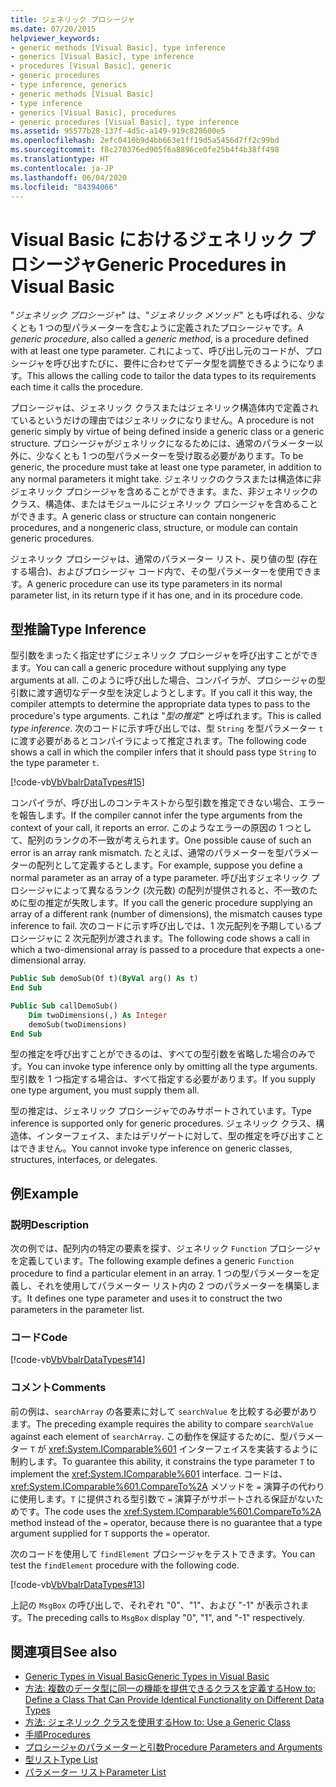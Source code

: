 ```yaml
---
title: ジェネリック プロシージャ
ms.date: 07/20/2015
helpviewer_keywords:
- generic methods [Visual Basic], type inference
- generics [Visual Basic], type inference
- procedures [Visual Basic], generic
- generic procedures
- type inference, generics
- generic methods [Visual Basic]
- type inference
- generics [Visual Basic], procedures
- generic procedures [Visual Basic], type inference
ms.assetid: 95577b28-137f-4d5c-a149-919c828600e5
ms.openlocfilehash: 2efc0410b9d4bb663e1ff19d5a5456d7ff2c99bd
ms.sourcegitcommit: f8c270376ed905f6a8896ce0fe25b4f4b38ff498
ms.translationtype: HT
ms.contentlocale: ja-JP
ms.lasthandoff: 06/04/2020
ms.locfileid: "84394066"
---
```

# <a name="generic-procedures-in-visual-basic"></a><span data-ttu-id="8333e-102">Visual Basic におけるジェネリック プロシージャ</span><span class="sxs-lookup"><span data-stu-id="8333e-102">Generic Procedures in Visual Basic</span></span>
<span data-ttu-id="8333e-103">"*ジェネリック プロシージャ*" は、"*ジェネリック メソッド*" とも呼ばれる、少なくとも 1 つの型パラメーターを含むように定義されたプロシージャです。</span><span class="sxs-lookup"><span data-stu-id="8333e-103">A *generic procedure*, also called a *generic method*, is a procedure defined with at least one type parameter.</span></span> <span data-ttu-id="8333e-104">これによって、呼び出し元のコードが、プロシージャを呼び出すたびに、要件に合わせてデータ型を調整できるようになります。</span><span class="sxs-lookup"><span data-stu-id="8333e-104">This allows the calling code to tailor the data types to its requirements each time it calls the procedure.</span></span>  
  
 <span data-ttu-id="8333e-105">プロシージャは、ジェネリック クラスまたはジェネリック構造体内で定義されているというだけの理由ではジェネリックになりません。</span><span class="sxs-lookup"><span data-stu-id="8333e-105">A procedure is not generic simply by virtue of being defined inside a generic class or a generic structure.</span></span> <span data-ttu-id="8333e-106">プロシージャがジェネリックになるためには、通常のパラメーター以外に、少なくとも 1 つの型パラメーターを受け取る必要があります。</span><span class="sxs-lookup"><span data-stu-id="8333e-106">To be generic, the procedure must take at least one type parameter, in addition to any normal parameters it might take.</span></span> <span data-ttu-id="8333e-107">ジェネリックのクラスまたは構造体に非ジェネリック プロシージャを含めることができます。また、非ジェネリックのクラス、構造体、またはモジュールにジェネリック プロシージャを含めることができます。</span><span class="sxs-lookup"><span data-stu-id="8333e-107">A generic class or structure can contain nongeneric procedures, and a nongeneric class, structure, or module can contain generic procedures.</span></span>  
  
 <span data-ttu-id="8333e-108">ジェネリック プロシージャは、通常のパラメーター リスト、戻り値の型 (存在する場合)、およびプロシージャ コード内で、その型パラメーターを使用できます。</span><span class="sxs-lookup"><span data-stu-id="8333e-108">A generic procedure can use its type parameters in its normal parameter list, in its return type if it has one, and in its procedure code.</span></span>  
  
## <a name="type-inference"></a><span data-ttu-id="8333e-109">型推論</span><span class="sxs-lookup"><span data-stu-id="8333e-109">Type Inference</span></span>  
 <span data-ttu-id="8333e-110">型引数をまったく指定せずにジェネリック プロシージャを呼び出すことができます。</span><span class="sxs-lookup"><span data-stu-id="8333e-110">You can call a generic procedure without supplying any type arguments at all.</span></span> <span data-ttu-id="8333e-111">このように呼び出した場合、コンパイラが、プロシージャの型引数に渡す適切なデータ型を決定しようとします。</span><span class="sxs-lookup"><span data-stu-id="8333e-111">If you call it this way, the compiler attempts to determine the appropriate data types to pass to the procedure's type arguments.</span></span> <span data-ttu-id="8333e-112">これは "*型の推定*" と呼ばれます。</span><span class="sxs-lookup"><span data-stu-id="8333e-112">This is called *type inference*.</span></span> <span data-ttu-id="8333e-113">次のコードに示す呼び出しでは、型 `String` を型パラメーター `t` に渡す必要があるとコンパイラによって推定されます。</span><span class="sxs-lookup"><span data-stu-id="8333e-113">The following code shows a call in which the compiler infers that it should pass type `String` to the type parameter `t`.</span></span>  
  
 [!code-vb[VbVbalrDataTypes#15](~/samples/snippets/visualbasic/VS_Snippets_VBCSharp/VbVbalrDataTypes/VB/Class1.vb#15)]  
  
 <span data-ttu-id="8333e-114">コンパイラが、呼び出しのコンテキストから型引数を推定できない場合、エラーを報告します。</span><span class="sxs-lookup"><span data-stu-id="8333e-114">If the compiler cannot infer the type arguments from the context of your call, it reports an error.</span></span> <span data-ttu-id="8333e-115">このようなエラーの原因の 1 つとして、配列のランクの不一致が考えられます。</span><span class="sxs-lookup"><span data-stu-id="8333e-115">One possible cause of such an error is an array rank mismatch.</span></span> <span data-ttu-id="8333e-116">たとえば、通常のパラメーターを型パラメーターの配列として定義するとします。</span><span class="sxs-lookup"><span data-stu-id="8333e-116">For example, suppose you define a normal parameter as an array of a type parameter.</span></span> <span data-ttu-id="8333e-117">呼び出すジェネリック プロシージャによって異なるランク (次元数) の配列が提供されると、不一致のために型の推定が失敗します。</span><span class="sxs-lookup"><span data-stu-id="8333e-117">If you call the generic procedure supplying an array of a different rank (number of dimensions), the mismatch causes type inference to fail.</span></span> <span data-ttu-id="8333e-118">次のコードに示す呼び出しでは、1 次元配列を予期しているプロシージャに 2 次元配列が渡されます。</span><span class="sxs-lookup"><span data-stu-id="8333e-118">The following code shows a call in which a two-dimensional array is passed to a procedure that expects a one-dimensional array.</span></span>  
  
```vb  
Public Sub demoSub(Of t)(ByVal arg() As t)
End Sub

Public Sub callDemoSub()
    Dim twoDimensions(,) As Integer
    demoSub(twoDimensions)
End Sub
```
  
 <span data-ttu-id="8333e-119">型の推定を呼び出すことができるのは、すべての型引数を省略した場合のみです。</span><span class="sxs-lookup"><span data-stu-id="8333e-119">You can invoke type inference only by omitting all the type arguments.</span></span> <span data-ttu-id="8333e-120">型引数を 1 つ指定する場合は、すべて指定する必要があります。</span><span class="sxs-lookup"><span data-stu-id="8333e-120">If you supply one type argument, you must supply them all.</span></span>  
  
 <span data-ttu-id="8333e-121">型の推定は、ジェネリック プロシージャでのみサポートされています。</span><span class="sxs-lookup"><span data-stu-id="8333e-121">Type inference is supported only for generic procedures.</span></span> <span data-ttu-id="8333e-122">ジェネリック クラス、構造体、インターフェイス、またはデリゲートに対して、型の推定を呼び出すことはできません。</span><span class="sxs-lookup"><span data-stu-id="8333e-122">You cannot invoke type inference on generic classes, structures, interfaces, or delegates.</span></span>  
  
## <a name="example"></a><span data-ttu-id="8333e-123">例</span><span class="sxs-lookup"><span data-stu-id="8333e-123">Example</span></span>  
  
### <a name="description"></a><span data-ttu-id="8333e-124">説明</span><span class="sxs-lookup"><span data-stu-id="8333e-124">Description</span></span>  
 <span data-ttu-id="8333e-125">次の例では、配列内の特定の要素を探す、ジェネリック `Function` プロシージャを定義しています。</span><span class="sxs-lookup"><span data-stu-id="8333e-125">The following example defines a generic `Function` procedure to find a particular element in an array.</span></span> <span data-ttu-id="8333e-126">1 つの型パラメーターを定義し、それを使用してパラメーター リスト内の 2 つのパラメーターを構築します。</span><span class="sxs-lookup"><span data-stu-id="8333e-126">It defines one type parameter and uses it to construct the two parameters in the parameter list.</span></span>  
  
### <a name="code"></a><span data-ttu-id="8333e-127">コード</span><span class="sxs-lookup"><span data-stu-id="8333e-127">Code</span></span>  
 [!code-vb[VbVbalrDataTypes#14](~/samples/snippets/visualbasic/VS_Snippets_VBCSharp/VbVbalrDataTypes/VB/Class1.vb#14)]  
  
### <a name="comments"></a><span data-ttu-id="8333e-128">コメント</span><span class="sxs-lookup"><span data-stu-id="8333e-128">Comments</span></span>  
 <span data-ttu-id="8333e-129">前の例は、`searchArray` の各要素に対して `searchValue` を比較する必要があります。</span><span class="sxs-lookup"><span data-stu-id="8333e-129">The preceding example requires the ability to compare `searchValue` against each element of `searchArray`.</span></span> <span data-ttu-id="8333e-130">この動作を保証するために、型パラメーター `T` が <xref:System.IComparable%601> インターフェイスを実装するように制約します。</span><span class="sxs-lookup"><span data-stu-id="8333e-130">To guarantee this ability, it constrains the type parameter `T` to implement the <xref:System.IComparable%601> interface.</span></span> <span data-ttu-id="8333e-131">コードは、<xref:System.IComparable%601.CompareTo%2A> メソッドを `=` 演算子の代わりに使用します。`T` に提供される型引数で `=` 演算子がサポートされる保証がないためです。</span><span class="sxs-lookup"><span data-stu-id="8333e-131">The code uses the <xref:System.IComparable%601.CompareTo%2A> method instead of the `=` operator, because there is no guarantee that a type argument supplied for `T` supports the `=` operator.</span></span>  
  
 <span data-ttu-id="8333e-132">次のコードを使用して `findElement` プロシージャをテストできます。</span><span class="sxs-lookup"><span data-stu-id="8333e-132">You can test the `findElement` procedure with the following code.</span></span>  
  
 [!code-vb[VbVbalrDataTypes#13](~/samples/snippets/visualbasic/VS_Snippets_VBCSharp/VbVbalrDataTypes/VB/Class1.vb#13)]  
  
 <span data-ttu-id="8333e-133">上記の `MsgBox` の呼び出しで、それぞれ "0"、"1"、および "-1" が表示されます。</span><span class="sxs-lookup"><span data-stu-id="8333e-133">The preceding calls to `MsgBox` display "0", "1", and "-1" respectively.</span></span>  
  
## <a name="see-also"></a><span data-ttu-id="8333e-134">関連項目</span><span class="sxs-lookup"><span data-stu-id="8333e-134">See also</span></span>

- [<span data-ttu-id="8333e-135">Generic Types in Visual Basic</span><span class="sxs-lookup"><span data-stu-id="8333e-135">Generic Types in Visual Basic</span></span>](generic-types.md)
- [<span data-ttu-id="8333e-136">方法: 複数のデータ型に同一の機能を提供できるクラスを定義する</span><span class="sxs-lookup"><span data-stu-id="8333e-136">How to: Define a Class That Can Provide Identical Functionality on Different Data Types</span></span>](how-to-define-a-class-that-can-provide-identical-functionality.md)
- [<span data-ttu-id="8333e-137">方法: ジェネリック クラスを使用する</span><span class="sxs-lookup"><span data-stu-id="8333e-137">How to: Use a Generic Class</span></span>](how-to-use-a-generic-class.md)
- [<span data-ttu-id="8333e-138">手順</span><span class="sxs-lookup"><span data-stu-id="8333e-138">Procedures</span></span>](../procedures/index.md)
- [<span data-ttu-id="8333e-139">プロシージャのパラメーターと引数</span><span class="sxs-lookup"><span data-stu-id="8333e-139">Procedure Parameters and Arguments</span></span>](../procedures/procedure-parameters-and-arguments.md)
- [<span data-ttu-id="8333e-140">型リスト</span><span class="sxs-lookup"><span data-stu-id="8333e-140">Type List</span></span>](../../../language-reference/statements/type-list.md)
- [<span data-ttu-id="8333e-141">パラメーター リスト</span><span class="sxs-lookup"><span data-stu-id="8333e-141">Parameter List</span></span>](../../../language-reference/statements/parameter-list.md)
